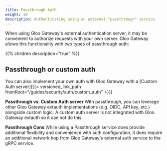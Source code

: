 ```yaml
---
title: Passthrough Auth
weight: 10
description: Authenticating using an external "passthrough" service. 
---
```


When using Gloo Gateway's external authentication server, it may be convenient to authorize requests with your own server. Gloo Gateway allows this functionality with two types of passthrough auth:

{{% children description="true" %}}

## Passthrough or custom auth

You can also implement your own auth with Gloo Gateway with a [Custom Auth server]({{< versioned_link_path fromRoot="/guides/security/auth/custom_auth" >}})

**Passthrough vs. Custom Auth server**
With passthrough, you can leverage other Gloo Gateway extauth implementations (e.g. OIDC, API key, etc.) alongside custom logic. A custom auth server is not integrated with Gloo Gateway extauth so it can not do this.

**Passthrough Cons**
While using a Passthrough service does provide additional flexibility and convenience with auth configuration, it does require an additional network hop from Gloo Gateway's external auth service to the gRPC service.
